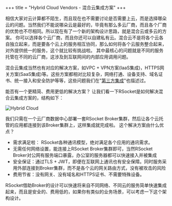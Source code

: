 +++
title = "Hybrid Cloud Vendors - 混合云集成方案"
+++

相信大家对云计算都不陌生，而且现在也不需要讨论是否需要上云，而是选择哪朵云的问题。当然我们不能说哪朵云是最好的，毕竟有那么多云厂商，而且各个厂商的优势也不尽相同。所以现在有了一个新的架构设计思路，就是混合云或多云的方案。
你可以选择各个云厂商，而且你还可以自建私有云。混合云不是将各个云各自独立起来，而是要各个云上的服务相互协同，那么如何将各个云服务整合起来，对外提供统一的服务，这个就比较有挑战啦。 其中最核心的问题就是不同的服务托管在不同的云厂商，这涉及到互联网间的内部应用调用问题。

混合云集成当然也有对应的解决方案，如VPC + VPN方案(IaaS集成)，HTTPS网关方案(SaaS集成)等。这些方案都相对比较复杂，网络打通、设备支持、域名证书、统一接入和安全防护等等，这些问题我们在"[第三方集成](/open-integration/)"也描述过。

能否有一个更精简、费用更低的解决方案？ 让我们看一下RSocket是如何解决混合云集成方案的，结构如下：

![Hybrid Cloud](/images/integration/hybrid_cloud_arch.png)

我们只需在一个云厂商数据中心部署一套RSocket Broker集群，然后让各个云托管的应用都连接到该Broker集群上，这样集成就完成啦。 这个解决方案由什么优点？

* 需求满足啦： RSocket各种通讯模型，绝对满足各个应用的通讯需求。
* 无需任何网络设置，能连接上RSocket Broker集群即可，当然RSocket Broker对公网有服务端口暴露，办公室的服务器都可以快速接入并被集成
* 安全保证：通过TLS + JWT，即便在互联网上通讯也有安全保障。同时服务采用外部连接到Broker集群，而不是各个云的网关路由方式，没有被攻击的风险
* 费用节省：没有网关、没有域名和HTTPS证书、不需要特殊设备。

RSocket借助Broker的设计可以快速将来自不同网络、不同云的服务简单快速集成起来，而且是安全的、费用低的，如果你有类似的业务场景，可以考虑一下这个架构设计。
